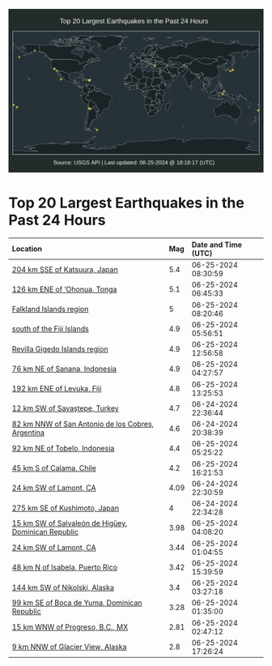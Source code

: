 ![Map](./map.png)

# Top 20 Largest Earthquakes in the Past 24 Hours

| Location | Mag | Date and Time (UTC) |
|:---|:---|:---|
| [204 km SSE of Katsuura, Japan](https://earthquake.usgs.gov/earthquakes/eventpage/us6000n82p) | 5.4 | 06-25-2024 08:30:59 |
| [126 km ENE of ‘Ohonua, Tonga](https://earthquake.usgs.gov/earthquakes/eventpage/us6000n82d) | 5.1 | 06-25-2024 06:45:33 |
| [Falkland Islands region](https://earthquake.usgs.gov/earthquakes/eventpage/us6000n82m) | 5 | 06-25-2024 08:20:46 |
| [south of the Fiji Islands](https://earthquake.usgs.gov/earthquakes/eventpage/us6000n828) | 4.9 | 06-25-2024 05:56:51 |
| [Revilla Gigedo Islands region](https://earthquake.usgs.gov/earthquakes/eventpage/us6000n83g) | 4.9 | 06-25-2024 12:56:58 |
| [76 km NE of Sanana, Indonesia](https://earthquake.usgs.gov/earthquakes/eventpage/us6000n820) | 4.9 | 06-25-2024 04:27:57 |
| [192 km ENE of Levuka, Fiji](https://earthquake.usgs.gov/earthquakes/eventpage/us6000n83h) | 4.8 | 06-25-2024 13:25:53 |
| [12 km SW of Savaştepe, Turkey](https://earthquake.usgs.gov/earthquakes/eventpage/us6000n80m) | 4.7 | 06-24-2024 22:36:44 |
| [82 km NNW of San Antonio de los Cobres, Argentina](https://earthquake.usgs.gov/earthquakes/eventpage/us6000n800) | 4.6 | 06-24-2024 20:38:39 |
| [92 km NE of Tobelo, Indonesia](https://earthquake.usgs.gov/earthquakes/eventpage/us6000n824) | 4.4 | 06-25-2024 05:25:22 |
| [45 km S of Calama, Chile](https://earthquake.usgs.gov/earthquakes/eventpage/us6000n843) | 4.2 | 06-25-2024 16:21:53 |
| [24 km SW of Lamont, CA](https://earthquake.usgs.gov/earthquakes/eventpage/ci40809504) | 4.09 | 06-24-2024 22:30:59 |
| [275 km SE of Kushimoto, Japan](https://earthquake.usgs.gov/earthquakes/eventpage/us6000n80l) | 4 | 06-24-2024 22:34:28 |
| [15 km SW of Salvaleón de Higüey, Dominican Republic](https://earthquake.usgs.gov/earthquakes/eventpage/pr2024177000) | 3.98 | 06-25-2024 04:08:20 |
| [24 km SW of Lamont, CA](https://earthquake.usgs.gov/earthquakes/eventpage/ci40809680) | 3.44 | 06-25-2024 01:04:55 |
| [48 km N of Isabela, Puerto Rico](https://earthquake.usgs.gov/earthquakes/eventpage/pr71454008) | 3.42 | 06-25-2024 15:39:59 |
| [144 km SW of Nikolski, Alaska](https://earthquake.usgs.gov/earthquakes/eventpage/ak02484s2jkr) | 3.4 | 06-25-2024 03:27:18 |
| [99 km SE of Boca de Yuma, Dominican Republic](https://earthquake.usgs.gov/earthquakes/eventpage/pr71453978) | 3.28 | 06-25-2024 01:35:00 |
| [15 km WNW of Progreso, B.C., MX](https://earthquake.usgs.gov/earthquakes/eventpage/ci40809768) | 2.81 | 06-25-2024 02:47:12 |
| [9 km NNW of Glacier View, Alaska](https://earthquake.usgs.gov/earthquakes/eventpage/ak024850ef6j) | 2.8 | 06-25-2024 17:26:24 |
